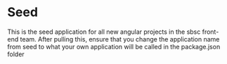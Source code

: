 # Seed
This is the seed application for all new angular projects in the sbsc front-end team. After pulling this, ensure that you change the application name from seed to what your own application will be called in the package.json folder
